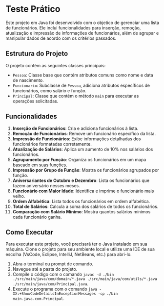 # Teste Prático

Este projeto em Java foi desenvolvido com o objetico de gerenciar uma lista de funcionários. Ele inclui funcionalidades para inserção, remoção, atualização e impressão de informações de funcionários, além de agrupar e manipular dados de acordo com os critérios passados.

## Estrutura do Projeto

O projeto contém as seguintes classes principais:

- `Pessoa`: Classe base que contém atributos comuns como nome e data de nascimento.
- `Funcionario`: Subclasse de `Pessoa`, adiciona atributos específicos de funcionários, como salário e função.
- `Principal`: Classe que contém o método `main` para executar as operações solicitadas.

## Funcionalidades

1. **Inserção de Funcionários**: Cria e adiciona funcionários à lista.
2. **Remoção de Funcionários**: Remove um funcionário específico da lista.
3. **Impressão de Funcionários**: Exibe informações detalhadas dos funcionários formatadas corretamente.
4. **Atualização de Salários**: Aplica um aumento de 10% nos salários dos funcionários.
5. **Agrupamento por Função**: Organiza os funcionários em um mapa baseado em suas funções.
6. **Impressão por Grupo de Função**: Mostra os funcionários agrupados por função.
7. **Aniversariantes de Outubro e Dezembro**: Lista os funcionários que fazem aniversário nesses meses.
8. **Funcionário com Maior Idade**: Identifica e imprime o funcionário mais velho.
9. **Ordem Alfabética**: Lista todos os funcionários em ordem alfabética.
10. **Total de Salários**: Calcula a soma dos salários de todos os funcionários.
11. **Comparação com Salário Mínimo**: Mostra quantos salários mínimos cada funcionário ganha.

## Como Executar

Para executar este projeto, você precisará ter o Java instalado em sua máquina. Clone o projeto para seu ambiente local e utilize uma IDE de sua escolha (VsCode, Eclipse, IntelliJ, NetBeans, etc.) para abri-lo.

1. Abra o terminal ou prompt de comando.
2. Navegue até a pasta do projeto.
3. Compile o código com o comando `javac -d ./bin ./src/main/java/com/domain/*.java ./src/main/java/com/utils/*.java ./src/main/java/com/Principal.java`.
4. Execute o programa com o comando `java -XX:+ShowCodeDetailsInExceptionMessages -cp ./bin main.java.com.Principal`.

